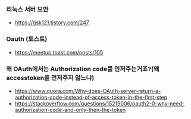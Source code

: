 ### 리눅스 서버 보안
- <https://gsk121.tistory.com/247>


### Oauth (토스트)
- <https://meetup.toast.com/posts/105>


### 왜 OAuth에서는 Authorization code를 먼저주는거죠?(왜 accesstoken을 먼저주지 않느냐)
- <https://www.quora.com/Why-does-OAuth-server-return-a-authorization-code-instead-of-access-token-in-the-first-step>
- <https://stackoverflow.com/questions/15219006/oauth2-0-why-need-authorization-code-and-only-then-the-token>
